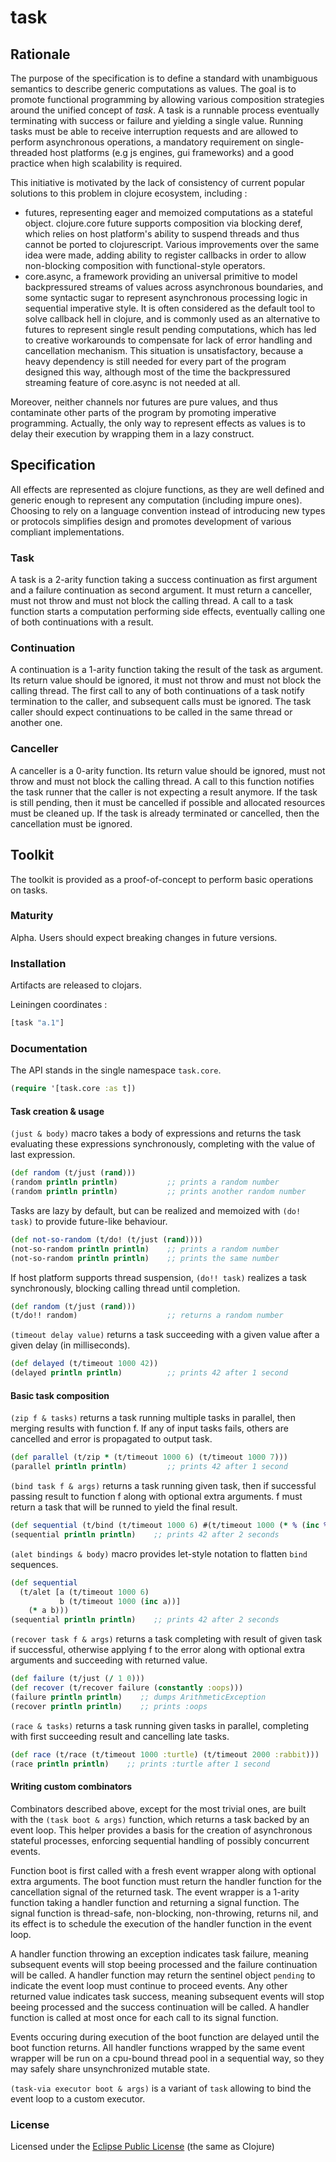# task

## Rationale

The purpose of the specification is to define a standard with unambiguous semantics to describe generic computations as values. The goal is to promote functional programming by allowing various composition strategies around the unified concept of *task*. A task is a runnable process eventually terminating with success or failure and yielding a single value. Running tasks must be able to receive interruption requests and are allowed to perform asynchronous operations, a mandatory requirement on single-threaded host platforms (e.g js engines, gui frameworks) and a good practice when high scalability is required.

This initiative is motivated by the lack of consistency of current popular solutions to this problem in clojure ecosystem, including :
* futures, representing eager and memoized computations as a stateful object. clojure.core future supports composition via blocking deref, which relies on host platform's ability to suspend threads and thus cannot be ported to clojurescript. Various improvements over the same idea were made, adding ability to register callbacks in order to allow non-blocking composition with functional-style operators.
* core.async, a framework providing an universal primitive to model backpressured streams of values across asynchronous boundaries, and some syntactic sugar to represent asynchronous processing logic in sequential imperative style. It is often considered as the default tool to solve callback hell in clojure, and is commonly used as an alternative to futures to represent single result pending computations, which has led to creative workarounds to compensate for lack of error handling and cancellation mechanism. This situation is unsatisfactory, because a heavy dependency is still needed for every part of the program designed this way, although most of the time the backpressured streaming feature of core.async is not needed at all.

Moreover, neither channels nor futures are pure values, and thus contaminate other parts of the program by promoting imperative programming. Actually, the only way to represent effects as values is to delay their execution by wrapping them in a lazy construct.

## Specification

All effects are represented as clojure functions, as they are well defined and generic enough to represent any computation (including impure ones). Choosing to rely on a language convention instead of introducing new types or protocols simplifies design and promotes development of various compliant implementations.

### Task
A task is a 2-arity function taking a success continuation as first argument and a failure continuation as second argument. It must return a canceller, must not throw and must not block the calling thread. A call to a task function starts a computation performing side effects, eventually calling one of both continuations with a result.

### Continuation
A continuation is a 1-arity function taking the result of the task as argument. Its return value should be ignored, it must not throw and must not block the calling thread. The first call to any of both continuations of a task notify termination to the caller, and subsequent calls must be ignored. The task caller should expect continuations to be called in the same thread or another one.

### Canceller
A canceller is a 0-arity function. Its return value should be ignored, must not throw and must not block the calling thread. A call to this function notifies the task runner that the caller is not expecting a result anymore. If the task is still pending, then it must be cancelled if possible and allocated resources must be cleaned up. If the task is already terminated or cancelled, then the cancellation must be ignored.

## Toolkit
The toolkit is provided as a proof-of-concept to perform basic operations on tasks.

### Maturity
Alpha. Users should expect breaking changes in future versions.

### Installation
Artifacts are released to clojars.

Leiningen coordinates :
```clj
[task "a.1"]
```

### Documentation
The API stands in the single namespace `task.core`.
```clj
(require '[task.core :as t])
```

#### Task creation & usage
`(just & body)` macro takes a body of expressions and returns the task evaluating these expressions synchronously, completing with the value of last expression.
```clj
(def random (t/just (rand)))
(random println println)           ;; prints a random number
(random println println)           ;; prints another random number
```

Tasks are lazy by default, but can be realized and memoized with `(do! task)` to provide future-like behaviour.
```clj
(def not-so-random (t/do! (t/just (rand))))
(not-so-random println println)    ;; prints a random number
(not-so-random println println)    ;; prints the same number
```

If host platform supports thread suspension, `(do!! task)` realizes a task synchronously, blocking calling thread until completion.
```clj
(def random (t/just (rand)))
(t/do!! random)                    ;; returns a random number
```

`(timeout delay value)` returns a task succeeding with a given value after a given delay (in milliseconds).
```clj
(def delayed (t/timeout 1000 42))
(delayed println println)          ;; prints 42 after 1 second
```

#### Basic task composition
`(zip f & tasks)` returns a task running multiple tasks in parallel, then merging results with function f. If any of input tasks fails, others are cancelled and error is propagated to output task.
```clj
(def parallel (t/zip * (t/timeout 1000 6) (t/timeout 1000 7)))
(parallel println println)         ;; prints 42 after 1 second
```

`(bind task f & args)` returns a task running given task, then if successful passing result to function f along with optional extra arguments. f must return a task that will be runned to yield the final result.
```clj
(def sequential (t/bind (t/timeout 1000 6) #(t/timeout 1000 (* % (inc %)))))
(sequential println println)    ;; prints 42 after 2 seconds
```

`(alet bindings & body)` macro provides let-style notation to flatten `bind` sequences.
```clj
(def sequential
  (t/alet [a (t/timeout 1000 6)
           b (t/timeout 1000 (inc a))]
    (* a b)))
(sequential println println)    ;; prints 42 after 2 seconds
```

`(recover task f & args)` returns a task completing with result of given task if successful, otherwise applying f to the error along with optional extra arguments and succeeding with returned value.
```clj
(def failure (t/just (/ 1 0)))
(def recover (t/recover failure (constantly :oops)))
(failure println println)    ;; dumps ArithmeticException
(recover println println)    ;; prints :oops
```

`(race & tasks)` returns a task running given tasks in parallel, completing with first succeeding result and cancelling late tasks.
```clj
(def race (t/race (t/timeout 1000 :turtle) (t/timeout 2000 :rabbit)))
(race println println)    ;; prints :turtle after 1 second
```

#### Writing custom combinators
Combinators described above, except for the most trivial ones, are built with the `(task boot & args)` function, which returns a task backed by an event loop. This helper provides a basis for the creation of asynchronous stateful processes, enforcing sequential handling of possibly concurrent events.

Function boot is first called with a fresh event wrapper along with optional extra arguments. The boot function must return the handler function for the cancellation signal of the returned task. The event wrapper is a 1-arity function taking a handler function and returning a signal function. The signal function is thread-safe, non-blocking, non-throwing, returns nil, and its effect is to schedule the execution of the handler function in the event loop.

A handler function throwing an exception indicates task failure, meaning subsequent events will stop beeing processed and the failure continuation will be called. A handler function may return the sentinel object `pending` to indicate the event loop must continue to proceed events. Any other returned value indicates task success, meaning subsequent events will stop beeing processed and the success continuation will be called. A handler function is called at most once for each call to its signal function.

Events occuring during execution of the boot function are delayed until the boot function returns. All handler functions wrapped by the same event wrapper will be run on a cpu-bound thread pool in a sequential way, so they may safely share unsynchronized mutable state.

`(task-via executor boot & args)` is a variant of `task` allowing to bind the event loop to a custom executor.

### License
Licensed under the [Eclipse Public License](http://www.eclipse.org/legal/epl-v10.html) (the same as Clojure)
